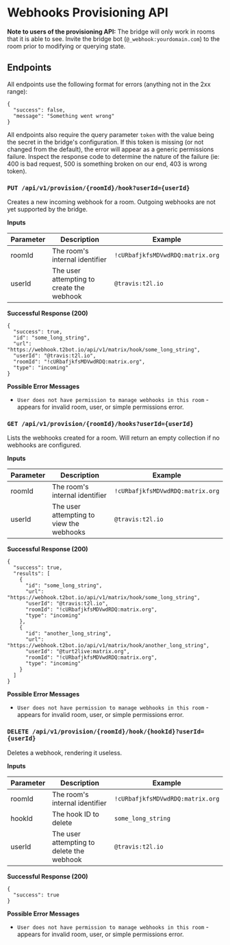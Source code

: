 # Webhooks Provisioning API

**Note to users of the provisioning API:** The bridge will only work in rooms that it is able to see. Invite the bridge bot (`@_webhook:yourdomain.com`) to the room prior to modifying or querying state.

## Endpoints

All endpoints use the following format for errors (anything not in the 2xx range):
```
{
  "success": false,
  "message": "Something went wrong"
}
```

All endpoints also require the query parameter `token` with the value being the secret in the bridge's configuration. If this token is missing (or not changed from the default), the error will appear as a generic permissions failure. Inspect the response code to determine the nature of the failure (ie: 400 is bad request, 500 is something broken on our end, 403 is wrong token).

### `PUT /api/v1/provision/{roomId}/hook?userId={userId}`

Creates a new incoming webhook for a room. Outgoing webhooks are not yet supported by the bridge.

**Inputs**

| Parameter | Description | Example |
| --------- | ----------- | ------- |
| roomId    | The room's internal identifier | `!cURbafjkfsMDVwdRDQ:matrix.org` |
| userId    | The user attempting to create the webhook | `@travis:t2l.io` |

**Successful Response (200)**

```
{
  "success": true,
  "id": "some_long_string",
  "url": "https://webhook.t2bot.io/api/v1/matrix/hook/some_long_string",
  "userId": "@travis:t2l.io",
  "roomId": "!cURbafjkfsMDVwdRDQ:matrix.org",
  "type": "incoming"
}
```

**Possible Error Messages**

* `User does not have permission to manage webhooks in this room` - appears for invalid room, user, or simple permissions error.

### `GET /api/v1/provision/{roomId}/hooks?userId={userId}`

Lists the webhooks created for a room. Will return an empty collection if no webhooks are configured.

**Inputs**

| Parameter | Description | Example |
| --------- | ----------- | ------- |
| roomId    | The room's internal identifier | `!cURbafjkfsMDVwdRDQ:matrix.org` |
| userId    | The user attempting to view the webhooks | `@travis:t2l.io` |

**Successful Response (200)**

```
{
  "success": true,
  "results": [
    {
      "id": "some_long_string",
      "url": "https://webhook.t2bot.io/api/v1/matrix/hook/some_long_string",
      "userId": "@travis:t2l.io",
      "roomId": "!cURbafjkfsMDVwdRDQ:matrix.org",
      "type": "incoming"
    },
    {
      "id": "another_long_string",
      "url": "https://webhook.t2bot.io/api/v1/matrix/hook/another_long_string",
      "userId": "@turt2live:matrix.org",
      "roomId": "!cURbafjkfsMDVwdRDQ:matrix.org",
      "type": "incoming"
    }
  ]
}
```

**Possible Error Messages**

* `User does not have permission to manage webhooks in this room` - appears for invalid room, user, or simple permissions error.

### `DELETE /api/v1/provision/{roomId}/hook/{hookId}?userId={userId}`

Deletes a webhook, rendering it useless.

**Inputs**

| Parameter | Description | Example |
| --------- | ----------- | ------- |
| roomId    | The room's internal identifier | `!cURbafjkfsMDVwdRDQ:matrix.org` |
| hookId    | The hook ID to delete | `some_long_string` |
| userId    | The user attempting to delete the webhook | `@travis:t2l.io` |

**Successful Response (200)**

```
{
  "success": true
}
```

**Possible Error Messages**

* `User does not have permission to manage webhooks in this room` - appears for invalid room, user, or simple permissions error.
